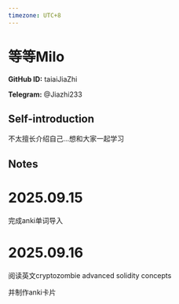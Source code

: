 ```yaml
---
timezone: UTC+8
---
```


# 等等Milo

**GitHub ID:** taiaiJiaZhi

**Telegram:** @Jiazhi233

## Self-introduction

不太擅长介绍自己...想和大家一起学习

## Notes
<!-- Content_START -->
# 2025.09.15
<!-- DAILY_CHECKIN_2025-09-15_START -->
完成anki单词导入
<!-- DAILY_CHECKIN_2025-09-15_END -->


# 2025.09.16
<!-- DAILY_CHECKIN_2025-09-16_START -->
阅读英文cryptozombie advanced solidity concepts

并制作anki卡片
<!-- DAILY_CHECKIN_2025-09-16_END -->
<!-- Content_END -->
